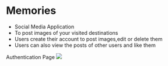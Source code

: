 # Memories
* Social Media Application 
* To post images of your visited destinations
* Users create their account to post images,edit or delete them
* Users can also view the posts of other users and like them  

Authentication Page
![](./Screenshot(518).png)

